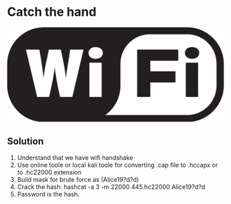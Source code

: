 
<h1>Catch the hand</h1>

![This is an image](https://github.com/infosecby/InfoSecBY-CTF/blob/main/CTF%202021/Tasks/Crypto/Catch%20the%20hand/Catchthehand.png)

<h2>Solution</h2>

1) Understand that we have wifi handshake
2) Use online toole or local kali toole for converting .cap file to .hccapx or to .hc22000 extension
3) Build mask for brute force as (Alice19?d?d)
4) Сrack the hash: hashcat -a 3 -m 22000 445.hc22000 Alice19?d?d
5) Password is the hash.

